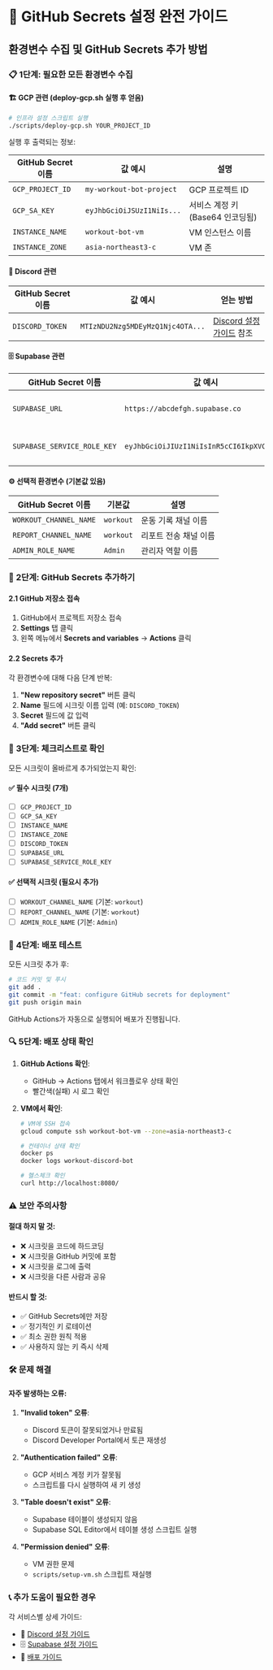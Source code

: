 # 🔐 GitHub Secrets 설정 완전 가이드

## 환경변수 수집 및 GitHub Secrets 추가 방법

### 📋 **1단계: 필요한 모든 환경변수 수집**

#### 🏗️ **GCP 관련 (deploy-gcp.sh 실행 후 얻음)**

```bash
# 인프라 설정 스크립트 실행
./scripts/deploy-gcp.sh YOUR_PROJECT_ID
```

실행 후 출력되는 정보:

| GitHub Secret 이름 | 값 예시 | 설명 |
|-------------------|---------|------|
| `GCP_PROJECT_ID` | `my-workout-bot-project` | GCP 프로젝트 ID |
| `GCP_SA_KEY` | `eyJhbGciOiJSUzI1NiIs...` | 서비스 계정 키 (Base64 인코딩됨) |
| `INSTANCE_NAME` | `workout-bot-vm` | VM 인스턴스 이름 |
| `INSTANCE_ZONE` | `asia-northeast3-c` | VM 존 |

#### 🤖 **Discord 관련**

| GitHub Secret 이름 | 값 예시 | 얻는 방법 |
|-------------------|---------|----------|
| `DISCORD_TOKEN` | `MTIzNDU2Nzg5MDEyMzQ1Njc4OTA...` | [Discord 설정 가이드](./discord-setup.md) 참조 |

#### 🗄️ **Supabase 관련**

| GitHub Secret 이름 | 값 예시 | 얻는 방법 |
|-------------------|---------|----------|
| `SUPABASE_URL` | `https://abcdefgh.supabase.co` | [Supabase 설정 가이드](./supabase-setup.md) 참조 |
| `SUPABASE_SERVICE_ROLE_KEY` | `eyJhbGciOiJIUzI1NiIsInR5cCI6IkpXVCJ9...` | [Supabase 설정 가이드](./supabase-setup.md) 참조 |

#### ⚙️ **선택적 환경변수 (기본값 있음)**

| GitHub Secret 이름 | 기본값 | 설명 |
|-------------------|--------|------|
| `WORKOUT_CHANNEL_NAME` | `workout` | 운동 기록 채널 이름 |
| `REPORT_CHANNEL_NAME` | `workout` | 리포트 전송 채널 이름 |
| `ADMIN_ROLE_NAME` | `Admin` | 관리자 역할 이름 |

### 🔧 **2단계: GitHub Secrets 추가하기**

#### 2.1 GitHub 저장소 접속
1. GitHub에서 프로젝트 저장소 접속
2. **Settings** 탭 클릭
3. 왼쪽 메뉴에서 **Secrets and variables** → **Actions** 클릭

#### 2.2 Secrets 추가
각 환경변수에 대해 다음 단계 반복:

1. **"New repository secret"** 버튼 클릭
2. **Name** 필드에 시크릿 이름 입력 (예: `DISCORD_TOKEN`)
3. **Secret** 필드에 값 입력
4. **"Add secret"** 버튼 클릭

### 📝 **3단계: 체크리스트로 확인**

모든 시크릿이 올바르게 추가되었는지 확인:

#### ✅ **필수 시크릿 (7개)**
- [ ] `GCP_PROJECT_ID`
- [ ] `GCP_SA_KEY`
- [ ] `INSTANCE_NAME`
- [ ] `INSTANCE_ZONE`
- [ ] `DISCORD_TOKEN`
- [ ] `SUPABASE_URL`
- [ ] `SUPABASE_SERVICE_ROLE_KEY`

#### ✅ **선택적 시크릿 (필요시 추가)**
- [ ] `WORKOUT_CHANNEL_NAME` (기본: `workout`)
- [ ] `REPORT_CHANNEL_NAME` (기본: `workout`)
- [ ] `ADMIN_ROLE_NAME` (기본: `Admin`)

### 🚀 **4단계: 배포 테스트**

모든 시크릿 추가 후:

```bash
# 코드 커밋 및 푸시
git add .
git commit -m "feat: configure GitHub secrets for deployment"
git push origin main
```

GitHub Actions가 자동으로 실행되어 배포가 진행됩니다.

### 🔍 **5단계: 배포 상태 확인**

1. **GitHub Actions 확인**:
   - GitHub → Actions 탭에서 워크플로우 상태 확인
   - 빨간색(실패) 시 로그 확인

2. **VM에서 확인**:
   ```bash
   # VM에 SSH 접속
   gcloud compute ssh workout-bot-vm --zone=asia-northeast3-c
   
   # 컨테이너 상태 확인
   docker ps
   docker logs workout-discord-bot
   
   # 헬스체크 확인
   curl http://localhost:8080/
   ```

### ⚠️ **보안 주의사항**

#### 절대 하지 말 것:
- ❌ 시크릿을 코드에 하드코딩
- ❌ 시크릿을 GitHub 커밋에 포함
- ❌ 시크릿을 로그에 출력
- ❌ 시크릿을 다른 사람과 공유

#### 반드시 할 것:
- ✅ GitHub Secrets에만 저장
- ✅ 정기적인 키 로테이션
- ✅ 최소 권한 원칙 적용
- ✅ 사용하지 않는 키 즉시 삭제

### 🛠️ **문제 해결**

#### 자주 발생하는 오류:

1. **"Invalid token" 오류**:
   - Discord 토큰이 잘못되었거나 만료됨
   - Discord Developer Portal에서 토큰 재생성

2. **"Authentication failed" 오류**:
   - GCP 서비스 계정 키가 잘못됨
   - 스크립트를 다시 실행하여 새 키 생성

3. **"Table doesn't exist" 오류**:
   - Supabase 테이블이 생성되지 않음
   - Supabase SQL Editor에서 테이블 생성 스크립트 실행

4. **"Permission denied" 오류**:
   - VM 권한 문제
   - `scripts/setup-vm.sh` 스크립트 재실행

### 📞 **추가 도움이 필요한 경우**

각 서비스별 상세 가이드:
- 🤖 [Discord 설정 가이드](./discord-setup.md)
- 🗄️ [Supabase 설정 가이드](./supabase-setup.md)
- 🚀 [배포 가이드](../DEPLOYMENT.md) 